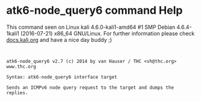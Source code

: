# atk6-node_query6 command Help

 This command seen on Linux kali 4.6.0-kali1-amd64 #1 SMP Debian 4.6.4-1kali1 (2016-07-21) x86_64 GNU/Linux. For further information please check [docs.kali.org](docs.kali.org) and have a nice day buddy ;) 

~~~


atk6-node_query6 v2.7 (c) 2014 by van Hauser / THC <vh@thc.org> www.thc.org

Syntax: atk6-node_query6 interface target

Sends an ICMPv6 node query request to the target and dumps the replies.


~~~
